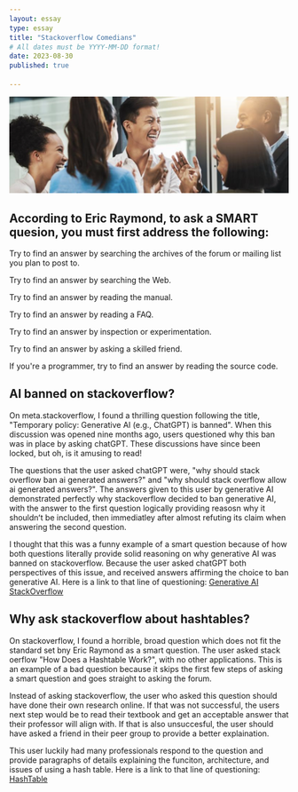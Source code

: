 ```yaml
---
layout: essay
type: essay
title: "Stackoverflow Comedians"
# All dates must be YYYY-MM-DD format!
date: 2023-08-30
published: true

---
```

<img width="1200px" class="rounded float-start pe-4" src="../img/smartquestions.png">

## According to Eric Raymond, to ask a SMART quesion, you must first address the following: 

Try to find an answer by searching the archives of the forum or mailing list you plan to post to.

Try to find an answer by searching the Web.

Try to find an answer by reading the manual.

Try to find an answer by reading a FAQ.

Try to find an answer by inspection or experimentation.

Try to find an answer by asking a skilled friend.

If you're a programmer, try to find an answer by reading the source code.

## AI banned on stackoverflow?

On meta.stackoverflow, I found a thrilling question following the title, "Temporary policy: Generative AI (e.g., ChatGPT) is banned". When this discussion was opened nine months ago, users questioned why this ban was in place by asking chatGPT. These discussions have since been locked, but oh, is it amusing to read! 

The questions that the user asked chatGPT were, "why should stack overflow ban ai generated answers?" and "why should stack overflow allow ai generated answers?". The answers given to this user by generative AI demonstrated perfectly why stackoverflow decided to ban generative AI, with the answer to the first question logically providing reasosn why it shouldnʻt be included, then immediatley after almost refuting its claim when answering the second question. 

I thought that this was a funny example of a smart question because of how both questions literally provide solid reasoning on why generative AI was banned on stackoverflow. Because the user asked chatGPT both perspectives of this issue, and received answers affirming the choice to ban generative AI. Here is a link to that line of questioning: [Generative AI StackOverflow](https://meta.stackoverflow.com/a/421832)

## Why ask stackoverflow about hashtables?
On stackoverflow, I found a horrible, broad question which does not fit the standard set bny Eric Raymond as a smart question. The user asked stack oerflow "How Does a Hashtable Work?", with no other applications. This is an example of a bad question because it skips the first few steps of asking a smart question and goes straight to asking the forum. 

Instead of asking stackoverflow, the user who asked this question should have done their own research online. If that was not successful, the users next step would be to read their textbook and get an acceptable answer that their professor will align with. If that is also unsuccesful, the user should have asked a friend in their peer group to provide a better explaination. 

This user luckily had many professionals respond to the question and provide paragraphs of details explaining the funciton, architecture, and issues of using a hash table. Here is a link to that line of questioning: [HashTable](https://stackoverflow.com/questions/730620/how-does-a-hash-table-work)
